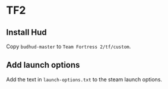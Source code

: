 # TF2

## Install Hud

Copy `budhud-master` to `Team Fortress 2/tf/custom`.

## Add launch options

Add the text in `launch-options.txt` to the steam launch options.
